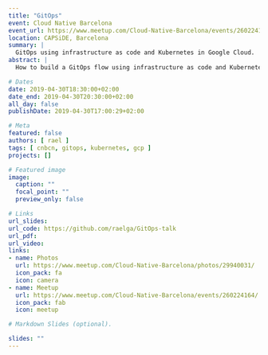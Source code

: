 ```yaml
---
title: "GitOps"
event: Cloud Native Barcelona
event_url: https://www.meetup.com/Cloud-Native-Barcelona/events/260224164/
location: CAPSiDE, Barcelona
summary: |
  GitOps using infrastructure as code and Kubernetes in Google Cloud.
abstract: |
  How to build a GitOps flow using infrastructure as code and Kubernetes in Google Cloud.

# Dates
date: 2019-04-30T18:30:00+02:00
date_end: 2019-04-30T20:30:00+02:00
all_day: false
publishDate: 2019-04-30T17:00:29+02:00

# Meta
featured: false
authors: [ rael ]
tags: [ cnbcn, gitops, kubernetes, gcp ]
projects: [] 

# Featured image
image:
  caption: ""
  focal_point: ""
  preview_only: false

# Links
url_slides:
url_code: https://github.com/raelga/GitOps-talk
url_pdf:
url_video:
links:
- name: Photos
  url: https://www.meetup.com/Cloud-Native-Barcelona/photos/29940031/
  icon_pack: fa
  icon: camera
- name: Meetup
  url: https://www.meetup.com/Cloud-Native-Barcelona/events/260224164/
  icon_pack: fab
  icon: meetup

# Markdown Slides (optional).

slides: ""
---
```


